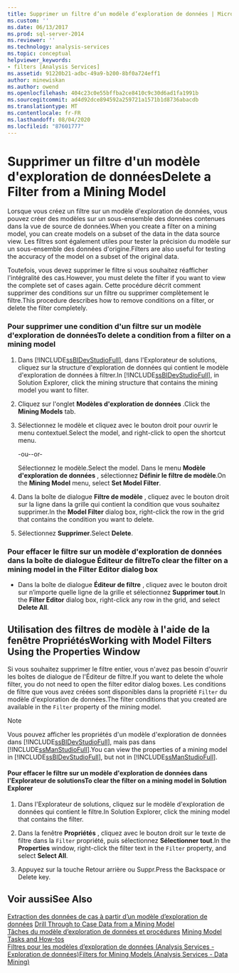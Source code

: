 ```yaml
---
title: Supprimer un filtre d’un modèle d’exploration de données | Microsoft Docs
ms.custom: ''
ms.date: 06/13/2017
ms.prod: sql-server-2014
ms.reviewer: ''
ms.technology: analysis-services
ms.topic: conceptual
helpviewer_keywords:
- filters [Analysis Services]
ms.assetid: 91220b21-adbc-49a9-b200-8bf0a724eff1
author: minewiskan
ms.author: owend
ms.openlocfilehash: 404c23c0e55bffba2ce8410c9c30d6ad1fa1991b
ms.sourcegitcommit: ad4d92dce894592a259721a1571b1d8736abacdb
ms.translationtype: MT
ms.contentlocale: fr-FR
ms.lasthandoff: 08/04/2020
ms.locfileid: "87601777"
---
```

# <a name="delete-a-filter-from-a-mining-model"></a><span data-ttu-id="b4d59-102">Supprimer un filtre d'un modèle d'exploration de données</span><span class="sxs-lookup"><span data-stu-id="b4d59-102">Delete a Filter from a Mining Model</span></span>
  <span data-ttu-id="b4d59-103">Lorsque vous créez un filtre sur un modèle d'exploration de données, vous pouvez créer des modèles sur un sous-ensemble des données contenues dans la vue de source de données.</span><span class="sxs-lookup"><span data-stu-id="b4d59-103">When you create a filter on a mining model, you can create models on a subset of the data in the data source view.</span></span> <span data-ttu-id="b4d59-104">Les filtres sont également utiles pour tester la précision du modèle sur un sous-ensemble des données d'origine.</span><span class="sxs-lookup"><span data-stu-id="b4d59-104">Filters are also useful for testing the accuracy of the model on a subset of the original data.</span></span>  
  
 <span data-ttu-id="b4d59-105">Toutefois, vous devez supprimer le filtre si vous souhaitez réafficher l'intégralité des cas.</span><span class="sxs-lookup"><span data-stu-id="b4d59-105">However, you must delete the filter if you want to view the complete set of cases again.</span></span> <span data-ttu-id="b4d59-106">Cette procédure décrit comment supprimer des conditions sur un filtre ou supprimer complètement le filtre.</span><span class="sxs-lookup"><span data-stu-id="b4d59-106">This procedure describes how to remove conditions on a filter, or delete the filter completely.</span></span>  
  
### <a name="to-delete-a-condition-from-a-filter-on-a-mining-model"></a><span data-ttu-id="b4d59-107">Pour supprimer une condition d'un filtre sur un modèle d'exploration de données</span><span class="sxs-lookup"><span data-stu-id="b4d59-107">To delete a condition from a filter on a mining model</span></span>  
  
1.  <span data-ttu-id="b4d59-108">Dans [!INCLUDE[ssBIDevStudioFull](../../includes/ssbidevstudiofull-md.md)], dans l'Explorateur de solutions, cliquez sur la structure d'exploration de données qui contient le modèle d'exploration de données à filtrer.</span><span class="sxs-lookup"><span data-stu-id="b4d59-108">In [!INCLUDE[ssBIDevStudioFull](../../includes/ssbidevstudiofull-md.md)], in Solution Explorer, click the mining structure that contains the mining model you want to filter.</span></span>  
  
2.  <span data-ttu-id="b4d59-109">Cliquez sur l'onglet **Modèles d'exploration de données** .</span><span class="sxs-lookup"><span data-stu-id="b4d59-109">Click the **Mining Models** tab.</span></span>  
  
3.  <span data-ttu-id="b4d59-110">Sélectionnez le modèle et cliquez avec le bouton droit pour ouvrir le menu contextuel.</span><span class="sxs-lookup"><span data-stu-id="b4d59-110">Select the model, and right-click to open the shortcut menu.</span></span>  
  
     <span data-ttu-id="b4d59-111">-ou-</span><span class="sxs-lookup"><span data-stu-id="b4d59-111">-or-</span></span>  
  
     <span data-ttu-id="b4d59-112">Sélectionnez le modèle.</span><span class="sxs-lookup"><span data-stu-id="b4d59-112">Select the model.</span></span> <span data-ttu-id="b4d59-113">Dans le menu **Modèle d'exploration de données** , sélectionnez **Définir le filtre de modèle**.</span><span class="sxs-lookup"><span data-stu-id="b4d59-113">On the **Mining Model** menu, select **Set Model Filter**.</span></span>  
  
4.  <span data-ttu-id="b4d59-114">Dans la boîte de dialogue **Filtre de modèle** , cliquez avec le bouton droit sur la ligne dans la grille qui contient la condition que vous souhaitez supprimer.</span><span class="sxs-lookup"><span data-stu-id="b4d59-114">In the **Model Filter** dialog box, right-click the row in the grid that contains the condition you want to delete.</span></span>  
  
5.  <span data-ttu-id="b4d59-115">Sélectionnez **Supprimer**.</span><span class="sxs-lookup"><span data-stu-id="b4d59-115">Select **Delete**.</span></span>  
  
### <a name="to-clear-the-filter-on-a-mining-model-in-the-filter-editor-dialog-box"></a><span data-ttu-id="b4d59-116">Pour effacer le filtre sur un modèle d'exploration de données dans la boîte de dialogue Éditeur de filtre</span><span class="sxs-lookup"><span data-stu-id="b4d59-116">To clear the filter on a mining model in the Filter Editor dialog box</span></span>  
  
-   <span data-ttu-id="b4d59-117">Dans la boîte de dialogue **Éditeur de filtre** , cliquez avec le bouton droit sur n’importe quelle ligne de la grille et sélectionnez **Supprimer tout**.</span><span class="sxs-lookup"><span data-stu-id="b4d59-117">In the **Filter Editor** dialog box, right-click any row in the grid, and select **Delete All**.</span></span>  
  
## <a name="working-with-model-filters-using-the-properties-window"></a><span data-ttu-id="b4d59-118">Utilisation des filtres de modèle à l'aide de la fenêtre Propriétés</span><span class="sxs-lookup"><span data-stu-id="b4d59-118">Working with Model Filters Using the Properties Window</span></span>  
 <span data-ttu-id="b4d59-119">Si vous souhaitez supprimer le filtre entier, vous n'avez pas besoin d'ouvrir les boîtes de dialogue de l'Éditeur de filtre.</span><span class="sxs-lookup"><span data-stu-id="b4d59-119">If you want to delete the whole filter, you do not need to open the filter editor dialog boxes.</span></span> <span data-ttu-id="b4d59-120">Les conditions de filtre que vous avez créées sont disponibles dans la propriété `Filter` du modèle d'exploration de données.</span><span class="sxs-lookup"><span data-stu-id="b4d59-120">The filter conditions that you created are available in the `Filter` property of the mining model.</span></span>  
  
> [!NOTE]  
>  <span data-ttu-id="b4d59-121">Vous pouvez afficher les propriétés d'un modèle d'exploration de données dans [!INCLUDE[ssBIDevStudioFull](../../includes/ssbidevstudiofull-md.md)], mais pas dans [!INCLUDE[ssManStudioFull](../../includes/ssmanstudiofull-md.md)].</span><span class="sxs-lookup"><span data-stu-id="b4d59-121">You can view the properties of a mining model in [!INCLUDE[ssBIDevStudioFull](../../includes/ssbidevstudiofull-md.md)], but not in [!INCLUDE[ssManStudioFull](../../includes/ssmanstudiofull-md.md)].</span></span>  
  
#### <a name="to-clear-the-filter-on-a-mining-model-in-solution-explorer"></a><span data-ttu-id="b4d59-122">Pour effacer le filtre sur un modèle d'exploration de données dans l'Explorateur de solutions</span><span class="sxs-lookup"><span data-stu-id="b4d59-122">To clear the filter on a mining model in Solution Explorer</span></span>  
  
1.  <span data-ttu-id="b4d59-123">Dans l'Explorateur de solutions, cliquez sur le modèle d'exploration de données qui contient le filtre.</span><span class="sxs-lookup"><span data-stu-id="b4d59-123">In Solution Explorer, click the mining model that contains the filter.</span></span>  
  
2.  <span data-ttu-id="b4d59-124">Dans la fenêtre **Propriétés** , cliquez avec le bouton droit sur le texte de filtre dans la `Filter` propriété, puis sélectionnez **Sélectionner tout**.</span><span class="sxs-lookup"><span data-stu-id="b4d59-124">In the **Properties** window, right-click the filter text in the `Filter` property, and select **Select All**.</span></span>  
  
3.  <span data-ttu-id="b4d59-125">Appuyez sur la touche Retour arrière ou Suppr.</span><span class="sxs-lookup"><span data-stu-id="b4d59-125">Press the Backspace or Delete key.</span></span>  
  
## <a name="see-also"></a><span data-ttu-id="b4d59-126">Voir aussi</span><span class="sxs-lookup"><span data-stu-id="b4d59-126">See Also</span></span>  
 <span data-ttu-id="b4d59-127">[Extraction des données de cas à partir d’un modèle d’exploration de données](drill-through-to-case-data-from-a-mining-model.md) </span><span class="sxs-lookup"><span data-stu-id="b4d59-127">[Drill Through to Case Data from a Mining Model](drill-through-to-case-data-from-a-mining-model.md) </span></span>  
 <span data-ttu-id="b4d59-128">[Tâches du modèle d’exploration de données et procédures](mining-model-tasks-and-how-tos.md) </span><span class="sxs-lookup"><span data-stu-id="b4d59-128">[Mining Model Tasks and How-tos](mining-model-tasks-and-how-tos.md) </span></span>  
 [<span data-ttu-id="b4d59-129">Filtres pour les modèles d’exploration de données &#40;Analysis Services - Exploration de données&#41;</span><span class="sxs-lookup"><span data-stu-id="b4d59-129">Filters for Mining Models &#40;Analysis Services - Data Mining&#41;</span></span>](mining-models-analysis-services-data-mining.md)  
  
  

